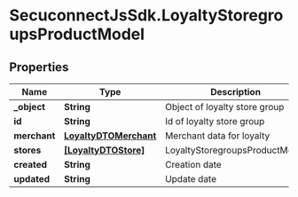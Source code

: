 # SecuconnectJsSdk.LoyaltyStoregroupsProductModel

## Properties
Name | Type | Description | Notes
------------ | ------------- | ------------- | -------------
**_object** | **String** | Object of loyalty store group | [optional] 
**id** | **String** | Id of loyalty store group | [optional] 
**merchant** | [**LoyaltyDTOMerchant**](LoyaltyDTOMerchant.md) | Merchant data for loyalty | [optional] 
**stores** | [**[LoyaltyDTOStore]**](LoyaltyDTOStore.md) | LoyaltyStoregroupsProductModel | [optional] 
**created** | **String** | Creation date | [optional] 
**updated** | **String** | Update date | [optional] 


